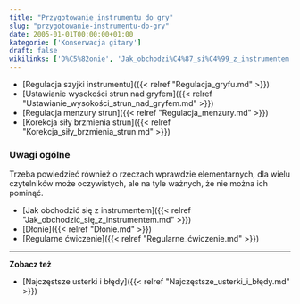 ```yaml
---
title: "Przygotowanie instrumentu do gry"
slug: "przygotowanie-instrumentu-do-gry"
date: 2005-01-01T00:00:00+01:00
kategorie: ['Konserwacja gitary']
draft: false
wikilinks: ['D%C5%82onie', 'Jak_obchodzi%C4%87_si%C4%99_z_instrumentem', 'Korekcja_si%C5%82y_brzmienia_strun', 'Najcz%C4%99stsze_usterki_i_b%C5%82%C4%99dy', 'Regulacja_menzury_strun', 'Regulacja_szyjki_instrumentu', 'Regularne_%C4%87wiczenie', 'Ustawianie_wysoko%C5%9Bci_strun_nad_gryfem']
---
```

  - [Regulacja szyjki
    instrumentu]({{< relref "Regulacja_gryfu.md" >}})
  - [Ustawianie wysokości strun nad
    gryfem]({{< relref "Ustawianie_wysokości_strun_nad_gryfem.md" >}})
  - [Regulacja menzury strun]({{< relref "Regulacja_menzury.md" >}})
  - [Korekcja siły brzmienia
    strun]({{< relref "Korekcja_siły_brzmienia_strun.md" >}})

### Uwagi ogólne

Trzeba powiedzieć również o rzeczach wprawdzie elementarnych, dla wielu
czytelników może oczywistych, ale na tyle ważnych, że nie można ich
pominąć.

  - [Jak obchodzić się z
    instrumentem]({{< relref "Jak_obchodzić_się_z_instrumentem.md" >}})
  - [Dłonie]({{< relref "Dłonie.md" >}})
  - [Regularne ćwiczenie]({{< relref "Regularne_ćwiczenie.md" >}})

-----

**Zobacz też**

  - [Najczęstsze usterki i
    błędy]({{< relref "Najczęstsze_usterki_i_błędy.md" >}})

